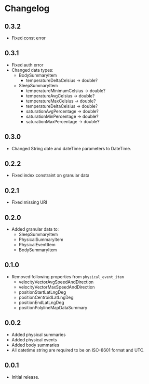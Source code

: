 # Changelog

## 0.3.2

* Fixed const error

## 0.3.1

* Fixed auth error
* Changed data types:
  * BodySummaryItem
    * temperatureDeltaCelsius → double?
  * SleepSummaryItem
    * temperatureMinimumCelsius → double?
    * temperatureAvgCelsius → double?
    * temperatureMaxCelsius → double?
    * temperatureDeltaCelsius → double?
    * saturationAvgPercentage → double?
    * saturationMinPercentage → double?
    * saturationMaxPercentage → double?

## 0.3.0

* Changed String date and dateTime parameters to DateTime.

## 0.2.2

* Fixed index constraint on granular data

## 0.2.1

* Fixed missing URI

## 0.2.0

* Added granular data to:
  * SleepSummaryItem
  * PhysicalSummaryItem
  * PhysicalEventItem
  * BodySummaryItem

## 0.1.0

* Removed following properties from `physical_event_item`
  * velocityVectorAvgSpeedAndDirection
  * velocityVectorMaxSpeedAndDirection
  * positionStartLatLngDeg
  * positionCentroidLatLngDeg
  * positionEndLatLngDeg
  * positionPolylineMapDataSummary

## 0.0.2

* Added physical summaries
* Added physical events
* Added body summaries
* All datetime string are required to be on ISO-8601 format and UTC.

## 0.0.1

* Initial release.
